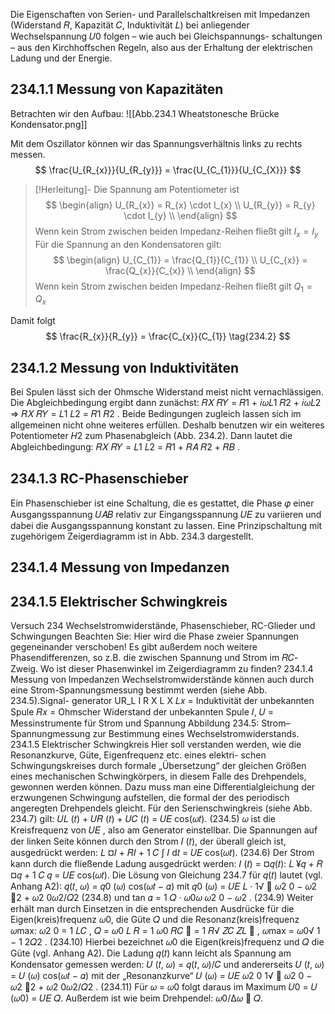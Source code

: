 Die Eigenschaften von Serien- und Parallelschaltkreisen mit Impedanzen (Widerstand 𝑅, Kapazität 𝐶, Induktivität 𝐿) bei anliegender Wechselspannung 𝑈0 folgen – wie auch bei Gleichspannungs- schaltungen – aus den Kirchhoffschen Regeln, also aus der Erhaltung der elektrischen Ladung und der Energie.
## 234.1.1 Messung von Kapazitäten
Betrachten wir den Aufbau:
![[Abb.234.1 Wheatstonesche Brücke Kondensator.png]]

Mit dem Oszillator können wir das Spannungsverhältnis links zu rechts messen. 
$$
\frac{U_{R_{x}}}{U_{R_{y}}} = \frac{U_{C_{1}}}{U_{C_{X}}}
$$
> [!Herleitung]-
Die Spannung am Potentiometer ist
> $$
\begin{align}
U_{R_{x}} = R_{x} \cdot I_{x} \\
U_{R_{y}} = R_{y} \cdot I_{y} \\
\end{align}
> $$
> Wenn kein Strom zwischen beiden Impedanz-Reihen fließt gilt $I_{x} = I_{y}$ 
> Für die Spannung an den Kondensatoren gilt:
> $$
\begin{align}
U_{C_{1}} = \frac{Q_{1}}{C_{1}} \\
U_{C_{x}} = \frac{Q_{x}}{C_{x}} \\
\end{align}
> $$
> Wenn kein Strom zwischen beiden Impedanz-Reihen fließt gilt $Q_{1} = Q_{x}$ 

Damit folgt
$$
\frac{R_{x}}{R_{y}} = \frac{C_{x}}{C_{1}}
\tag{234.2}
$$
## 234.1.2 Messung von Induktivitäten
Bei Spulen lässt sich der Ohmsche Widerstand meist nicht vernachlässigen. Die Abgleichbedingung ergibt dann zunächst: 𝑅𝑋 𝑅𝑌 = 𝑅1 + 𝑖𝜔𝐿1 𝑅2 + 𝑖𝜔𝐿2 ⇒ 𝑅𝑋 𝑅𝑌 = 𝐿1 𝐿2 = 𝑅1 𝑅2 .
Beide Bedingungen zugleich lassen sich im allgemeinen nicht ohne weiteres erfüllen. Deshalb benutzen wir ein weiteres Potentiometer 𝐻2 zum Phasenabgleich (Abb. 234.2). Dann lautet die Abgleichbedingung: 𝑅𝑋 𝑅𝑌 = 𝐿1 𝐿2 = 𝑅1 + 𝑅𝐴 𝑅2 + 𝑅𝐵 .
## 234.1.3 RC-Phasenschieber
Ein Phasenschieber ist eine Schaltung, die es gestattet, die Phase 𝜑 einer Ausgangsspannung 𝑈𝐴𝐵 relativ zur Eingangsspannung 𝑈𝐸 zu variieren und dabei die Ausgangsspannung konstant zu lassen. Eine Prinzipschaltung mit zugehörigem Zeigerdiagramm ist in Abb. 234.3 dargestellt.
## 234.1.4 Messung von Impedanzen
## 234.1.5 Elektrischer Schwingkreis
Versuch 234 Wechselstromwiderstände, Phasenschieber, RC-Glieder und Schwingungen Beachten Sie: Hier wird die Phase zweier Spannungen gegeneinander verschoben! Es gibt außerdem noch weitere Phasendifferenzen, so z.B. die zwischen Spannung und Strom im 𝑅𝐶-Zweig. Wo ist dieser Phasenwinkel im Zeigerdiagramm zu finden? 234.1.4 Messung von Impedanzen Wechselstromwiderstände können auch durch eine Strom-Spannungsmessung bestimmt werden (siehe Abb. 234.5).Signal- generator UR_L I R X L X 𝐿𝑥 = Induktivität der unbekannten Spule 𝑅𝑥 = Ohmscher Widerstand der unbekannten Spule 𝐼, 𝑈 = Messinstrumente für Strom und Spannung Abbildung 234.5: Strom–Spannungmessung zur Bestimmung eines Wechselstromwiderstands. 234.1.5 Elektrischer Schwingkreis Hier soll verstanden werden, wie die Resonanzkurve, Güte, Eigenfrequenz etc. eines elektri- schen Schwingungskreises durch formale „Übersetzung“ der gleichen Größen eines mechanischen Schwingkörpers, in diesem Falle des Drehpendels, gewonnen werden können. Dazu muss man eine Differentialgleichung der erzwungenen Schwingung aufstellen, die formal der des periodisch angeregten Drehpendels gleicht. Für den Serienschwingkreis (siehe Abb. 234.7) gilt: 𝑈𝐿 (𝑡) + 𝑈𝑅 (𝑡) + 𝑈𝐶 (𝑡) = 𝑈𝐸 cos(𝜔𝑡). (234.5) 𝜔 ist die Kreisfrequenz von 𝑈𝐸 , also am Generator einstellbar. Die Spannungen auf der linken Seite können durch den Strom 𝐼 (𝑡), der überall gleich ist, ausgedrückt werden: 𝐿 ¤𝐼 + 𝑅𝐼 + 1 𝐶 ∫ 𝐼 d𝑡 = 𝑈𝐸 cos(𝜔𝑡). (234.6) Der Strom kann durch die fließende Ladung ausgedrückt werden: 𝐼 (𝑡) = ¤𝑞(𝑡): 𝐿 ¥𝑞 + 𝑅 ¤𝑞 + 1 𝐶 𝑞 = 𝑈𝐸 cos(𝜔𝑡). 
Die Lösung von Gleichung 234.7 für 𝑞(𝑡) lautet (vgl. Anhang A2): 𝑞(𝑡, 𝜔) = 𝑞0 (𝜔) cos(𝜔𝑡 − 𝛼) mit 𝑞0 (𝜔) = 𝑈𝐸 𝐿 · 1√︂  𝜔2 0 − 𝜔2 2 + 𝜔2 0𝜔2/𝑄2 (234.8) und tan 𝛼 = 1 𝑄 · 𝜔0𝜔 𝜔2 0 − 𝜔2 . (234.9) Weiter erhält man durch Einsetzen in die entsprechenden Ausdrücke für die Eigen(kreis)frequenz 𝜔0, die Güte 𝑄 und die Resonanz(kreis)frequenz 𝜔max: 𝜔2 0 = 1 𝐿𝐶 , 𝑄 = 𝜔0 𝐿 𝑅 = 1 𝜔0 𝑅𝐶  = 1 𝑅√︁ 𝑍𝐶 𝑍𝐿  , 𝜔max = 𝜔0√︄ 1 − 1 2𝑄2 . (234.10) Hierbei bezeichnet 𝜔0 die Eigen(kreis)frequenz und 𝑄 die Güte (vgl. Anhang A2). Die Ladung 𝑞(𝑡) kann leicht als Spannung am Kondensator gemessen werden: 𝑈 (𝑡, 𝜔) = 𝑞(𝑡, 𝜔)/𝐶 und andererseits 𝑈 (𝑡, 𝜔) = 𝑈 (𝜔) cos(𝜔𝑡 − 𝛼) mit der „Resonanzkurve“ 𝑈 (𝜔) = 𝑈𝐸 𝜔2 0 1√︂  𝜔2 0 − 𝜔2 2 + 𝜔2 0𝜔2/𝑄2 . (234.11) Für 𝜔 = 𝜔0 folgt daraus im Maximum 𝑈0 = 𝑈 (𝜔0) = 𝑈𝐸 𝑄. Außerdem ist wie beim Drehpendel: 𝜔0/Δ𝜔  𝑄.
